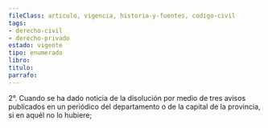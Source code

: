 ```yaml
---
fileClass: articulo, vigencia, historia-y-fuentes, codigo-civil
tags:
- derecho-civil
- derecho-privado
estado: vigente
tipo: enumerado
libro:
titulo:
parrafo:
---
```

2°. Cuando se ha dado noticia de la disolución por medio de tres avisos publicados en un periódico del departamento o de la capital de la provincia, si en aquél no lo hubiere;